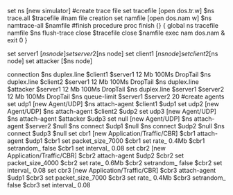 set ns [new simulator] #create trace file set tracefile [open dos.tr.w] $ns trace.all $tracefile #nam file creation set namfile [open dos.nam w] $ns namtrace-all $namfile #finish procedure proc finish {} { global ns tracefile namfile $ns flush-trace close $tracefile close $namfile exec nam dos.nam & exit 0 }

set server1 [$ns node] set server2 [$ns node] set client1 [$ns node] set client2 [$ns node] set attacker [$ns node]

connection
$ns duplex.line $client1 $server1 12 Mb 100Ms DropTail $ns duplex.line $client2 $server1 12 Mb 100Ms DropTail $ns duplex.line $attacker $server1 12 Mb 100Ms DropTail $ns duplex.line $server1 $server2 12 Mb 100Ms DropTail $ns queue-limit $server1 $server2 20 #create agents set udp1 [new Agent/UDP] $ns attach-agent $client1 $udp1 set udp2 [new Agent/UDP] $ns attach-agent $client2 $udp2 set udp3 [new Agent/UDP] $ns attach-agent $attacker $udp3 set null [new Agent/UDP] $ns attach-agent $server2 $null $ns connect $udp1 $null $ns connect $udp2 $null $ns connect $udp3 $null set cbr1 [new Application/Traffic/CBR] $cbr1 attach-agent $udp1 $cbr1 set packet_size_7000 $cbr1 set rate_ 0.4Mb $cbr1 setrandom_ false $cbr1 set interval_ 0.08 set cbr2 [new Application/Traffic/CBR] $cbr2 attach-agent $udp2 $cbr2 set packet_size_4000 $cbr2 set rate_ 0.6Mb $cbr2 setrandom_ false $cbr2 set interval_ 0.08 set cbr3 [new Application/Traffic/CBR] $cbr3 attach-agent $udp1 $cbr3 set packet_size_7000 $cbr3 set rate_ 0.4Mb $cbr3 setrandom_ false $cbr3 set interval_ 0.08
